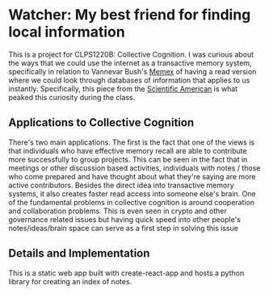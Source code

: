 # Watcher: My best friend for finding local information

This is a project for CLPS1220B: Collective Cognition. I was curious about the ways that we could use the internet as a transactive memory system, specifically in relation to Vannevar Bush's [Memex](theatlantic.com/magazine/archive/1945/07/as-we-may-think/303881) of having a read version where we could look through databases of information that applies to us instantly. Specifically, this piece from the [Scientific American](https://www.scientificamerican.com/article/the-internet-has-become-the-external-hard-drive-for-our-memories/) is what peaked this curiosity during the class.

## Applications to Collective Cognition

There's two main applications. The first is the fact that one of the views is that individuals who have effective memory recall are able to contribute more successfully to group projects. This can be seen in the fact that in meetings or other discussion based activities, individuals with notes / those who come prepared and have thought about what they're saying are more active contributors. Besides the direct idea into transactive memory systems, it also creates faster read access into someone else's brain. One of the fundamental problems in collective cognition is around cooperation and collaboration problems. This is even seen in crypto and other governance related issues but having quick speed into other people's notes/ideas/brain space can serve as a first step in solving this issue

## Details and Implementation

[](/public/diagram.png)

This is a static web app built with create-react-app and hosts a python library for creating an index of notes.
